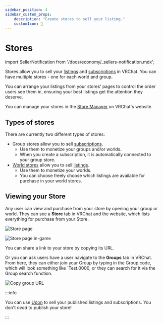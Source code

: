 ```yaml
---
sidebar_position: 4
sidebar_custom_props:
    description: "Create stores to sell your listing."
    customIcon: 🏪
---
```


# Stores

import SellerNotification from '/docs/economy/_sellers-notification.mdx';

<SellerNotification/>

Stores allow you to sell your [listings](../listings) and [subscriptions](../subscriptions) in VRChat. You can have multiple stores - one for each world and group.

You can arrange your listings from your stores' pages to control the order users see them in, ensuring your best listings get the attention they deserve.

You can manage your stores in the [Store Manager](https://vrchat.com/home/marketplace/storefront/stores) on VRChat's website.

## Types of stores

There are currently two different types of stores:

- Group stores allow you to sell [subscriptions](/economy/subscriptions).
	- Use them to monetize your groups and/or worlds.
	- When you create a subscription, it is automatically connected to your group store.
- [World stores](/economy/store/world-store) allow you to sell [listings](/economy/listings).
	- Use them to monetize your worlds.
	- You can choose freely choose which listings are available for purchase in your world stores.

## Viewing your Store

Any user can view and purchase from your store by opening your group or world. They can see a **Store** tab in VRChat and the website, which lists everything for purchase from your Store.

![Store page](/img/economy/Store-PreviewStoreWeb.png "Opening your Store page")

![Store page in-game](/img/economy/Store-PreviewStoreClient.png "Opening your group's Store page in VRChat")

You can share a link to your store by copying its URL.

Or you can ask users have a user navigate to the **Groups** tab in VRChat. From here, they can either join your Group by typing in the Group code, which will look something like `Test.0000, or they can search for it via the Group search function.

![Copy group URL](/img/economy/Store-CopyShortCode.png "Copying your group's VRChat.com URL")

:::info

You can use [Udon](/economy/sdk/udon-documentation) to sell your published listings and subscriptions. You don't *need* to publish your store!

:::